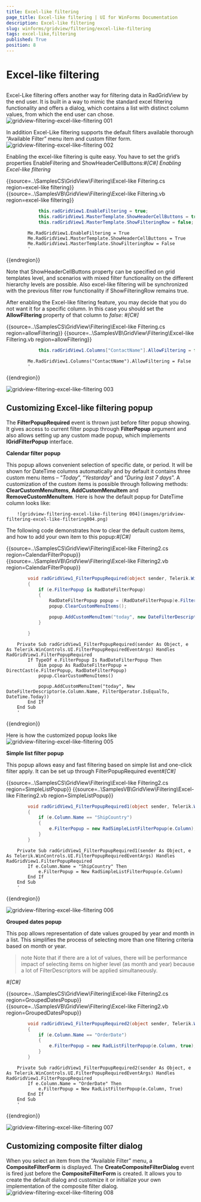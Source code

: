 ```yaml
---
title: Excel-like filtering
page_title: Excel-like filtering | UI for WinForms Documentation
description: Excel-like filtering
slug: winforms/gridview/filtering/excel-like-filtering
tags: excel-like,filtering
published: True
position: 8
---
```


# Excel-like filtering



## 

Excel-Like filtering offers another way for filtering data in RadGridView by the end user. It is built in a way to mimic the
          standard excel filtering functionality and offers a dialog, which contains a list with distinct column values, from which the
          end user can chose.
        ![gridview-filtering-excel-like-filtering 001](images/gridview-filtering-excel-like-filtering001.jpg)

In addition Excel-Like filtering supports the default filters available thorough “Available Filter” menu item and custom filter form.![gridview-filtering-excel-like-filtering 002](images/gridview-filtering-excel-like-filtering002.jpg)

Enabling the excel-like filtering is quite easy. You have to set the grid’s properties EnableFiltering and ShowHeaderCellButtons:#_[C#] Enabling Excel-like filtering_

	



{{source=..\SamplesCS\GridView\Filtering\Excel-like Filtering.cs region=excel-like filtering}} 
{{source=..\SamplesVB\GridView\Filtering\Excel-like Filtering.vb region=excel-like filtering}} 

````C#
            this.radGridView1.EnableFiltering = true;
            this.radGridView1.MasterTemplate.ShowHeaderCellButtons = true;
            this.radGridView1.MasterTemplate.ShowFilteringRow = false;
````
````VB.NET
        Me.RadGridView1.EnableFiltering = True
        Me.RadGridView1.MasterTemplate.ShowHeaderCellButtons = True
        Me.RadGridView1.MasterTemplate.ShowFilteringRow = False
        '
````

{{endregion}} 




Note that ShowHeaderCellButtons property can be specified on grid templates level, and scenarios with mixed filter functionality on the
          different hierarchy levels are possible. Also excel-like filtering will be synchronized with the previous filter row functionality if
          ShowFilteringRow remains true.
        

After enabling the Excel-like filtering feature, you may decide that you do not
          want it for a specific column. In this case you should set the
          __AllowFiltering__ property
          of that column to *false*:
        #_[C#]_

	



{{source=..\SamplesCS\GridView\Filtering\Excel-like Filtering.cs region=allowFiltering}} 
{{source=..\SamplesVB\GridView\Filtering\Excel-like Filtering.vb region=allowFiltering}} 

````C#
            this.radGridView1.Columns["ContactName"].AllowFiltering = false;
````
````VB.NET
        Me.RadGridView1.Columns("ContactName").AllowFiltering = False
        '
````

{{endregion}} 


![gridview-filtering-excel-like-filtering 003](images/gridview-filtering-excel-like-filtering003.png)

## Customizing Excel-like filtering popup

The __FilterPopupRequired__ event is thrown just before filter popup showing.
          It gives access to current filter popup through __FilterPopup__ argument and
          also allows setting up any custom made popup, which implements __IGridFilterPopup__ interface.
        

__Calendar filter popup__

This popup allows convenient selection of specific date, or period. It will be shown for DateTime columns automatically
          and by default it contains three custom menu items – “*Today*”, “*Yestarday*” and
          “*During last 7 days*”. A customization of the custom items is possible through following methods:
          __ClearCustomMenuItems__, __AddCustomMenuItem__ and __RemoveCustomMenuItem__.
          Here is how the default popup for DateTime column looks like:

        ![gridview-filtering-excel-like-filtering 004](images/gridview-filtering-excel-like-filtering004.png)

The following code demonstrates how to clear the default custom items, and how to add your own item to this popup:#_[C#]_

	



{{source=..\SamplesCS\GridView\Filtering\Excel-like Filtering2.cs region=CalendarFilterPopup}} 
{{source=..\SamplesVB\GridView\Filtering\Excel-like Filtering2.vb region=CalendarFilterPopup}} 

````C#
        void radGridView1_FilterPopupRequired(object sender, Telerik.WinControls.UI.FilterPopupRequiredEventArgs e)
        {
            if (e.FilterPopup is RadDateFilterPopup)
            {
                RadDateFilterPopup popup = (RadDateFilterPopup)e.FilterPopup;
                popup.ClearCustomMenuItems();

                popup.AddCustomMenuItem("today", new DateFilterDescriptor(e.Column.Name, FilterOperator.IsEqualTo, DateTime.Today));
            }

        }
````
````VB.NET
    Private Sub radGridView1_FilterPopupRequired(sender As Object, e As Telerik.WinControls.UI.FilterPopupRequiredEventArgs) Handles RadGridView1.FilterPopupRequired
        If TypeOf e.FilterPopup Is RadDateFilterPopup Then
            Dim popup As RadDateFilterPopup = DirectCast(e.FilterPopup, RadDateFilterPopup)
            popup.ClearCustomMenuItems()

            popup.AddCustomMenuItem("today", New DateFilterDescriptor(e.Column.Name, FilterOperator.IsEqualTo, DateTime.Today))
        End If
    End Sub
    '
````

{{endregion}} 




Here is how the customized popup looks like![gridview-filtering-excel-like-filtering 005](images/gridview-filtering-excel-like-filtering005.png)

__Simple list filter popup__

This popup allows easy and fast filtering based on simple list and one-click filter apply. It can be set up through FilterPopupRequired event#_[C#]_

	



{{source=..\SamplesCS\GridView\Filtering\Excel-like Filtering2.cs region=SimpleListPopup}} 
{{source=..\SamplesVB\GridView\Filtering\Excel-like Filtering2.vb region=SimpleListPopup}} 

````C#
        void radGridView1_FilterPopupRequired1(object sender, Telerik.WinControls.UI.FilterPopupRequiredEventArgs e)
        {
            if (e.Column.Name == "ShipCountry")
            {
                e.FilterPopup = new RadSimpleListFilterPopup(e.Column);
            }
        }
````
````VB.NET
    Private Sub radGridView1_FilterPopupRequired1(sender As Object, e As Telerik.WinControls.UI.FilterPopupRequiredEventArgs) Handles RadGridView1.FilterPopupRequired
        If e.Column.Name = "ShipCountry" Then
            e.FilterPopup = New RadSimpleListFilterPopup(e.Column)
        End If
    End Sub
    '
````

{{endregion}} 


![gridview-filtering-excel-like-filtering 006](images/gridview-filtering-excel-like-filtering006.png)

__Grouped dates popup__

This pop allows representation of date values grouped by year and month in a list. This simplifies the process of
          selecting more than one filtering criteria based on month or year.

        

>note Note that if there are a lot of values, there will be performance impact of selecting items on higher level (as month and year) because a lot of FilterDescriptors will be applied simultaneously.
>
#_[C#]_

	



{{source=..\SamplesCS\GridView\Filtering\Excel-like Filtering2.cs region=GroupedDatesPopup}} 
{{source=..\SamplesVB\GridView\Filtering\Excel-like Filtering2.vb region=GroupedDatesPopup}} 

````C#
        void radGridView1_FilterPopupRequired2(object sender, Telerik.WinControls.UI.FilterPopupRequiredEventArgs e)
        {
            if (e.Column.Name == "OrderDate")
            {
                e.FilterPopup = new RadListFilterPopup(e.Column, true);
            }
        }
````
````VB.NET
    Private Sub radGridView1_FilterPopupRequired2(sender As Object, e As Telerik.WinControls.UI.FilterPopupRequiredEventArgs) Handles RadGridView1.FilterPopupRequired
        If e.Column.Name = "OrderDate" Then
            e.FilterPopup = New RadListFilterPopup(e.Column, True)
        End If
    End Sub
    '
````

{{endregion}} 


![gridview-filtering-excel-like-filtering 007](images/gridview-filtering-excel-like-filtering007.png)

## Customizing composite filter dialog

When you select an item from the “Available Filter” menu, a __CompositeFilterForm__ is displayed. The __CreateCompositeFilterDialog__ event is fired
        just before the __CompositeFilterForm__ is created. It allows you to create the default dialog and customize it or initialize
        your own implementation of the composite filter dialog.
      ![gridview-filtering-excel-like-filtering 008](images/gridview-filtering-excel-like-filtering008.png)
